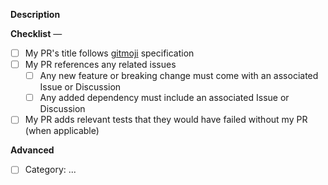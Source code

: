 **Description**

<!-- Please provide a short description and potentially linked issues justifying the need for this PR -->

<!-- * Does your PR fix a bug or regression? Check for existing issues and link them -->
<!-- * Does your PR add a new feature? Make sure to attach the related issue/discussion -->
<!-- * What problem does your PR solve? Include any relevant bug reproduction, code snippet, etc. -->

**Checklist** —

- [ ] My PR's title follows [gitmoji](https://gitmoji.dev/) specification
- [ ] My PR references any related issues
  - [ ] Any new feature or breaking change must come with an associated Issue or Discussion
  - [ ] Any added dependency must include an associated Issue or Discussion
- [ ] My PR adds relevant tests that they would have failed without my PR (when applicable)

<!-- More about contributing at https://github.com/traversable/traversable/blob/main/CONTRIBUTING.md -->

**Advanced**

<!-- How to fill the advanced section is detailed below! -->

- [ ] Category: ...

<!-- [Category] Please use one of the following categories -->
<!-- * ✨ New feature -->
<!-- * 📝 Documentation additions/revisions -->
<!-- * ✅ Test additions/revisions -->
<!-- * 🐛 Bug fixes -->
<!-- * 🧙 Type-level additions/revisions -->
<!-- * 💥️ Breaking changes -->
<!-- * 🧱 Infrastructre / build-related changes >
<!-- * 🧹 Chore / housekeeping >
<!-- * ♻️ Refactor -->
<!-- * ⚡️ Performance improvements/optimizations -->
<!-- * _Other(s):_ ... -->
